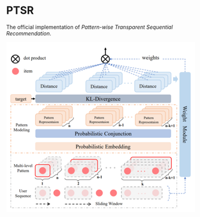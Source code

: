 # PTSR

The official implementation of _Pattern-wise Transparent Sequential Recommendation_.

<img src="fig/model.png" alt="model" style="zoom: 67%;" />